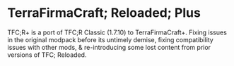# TerraFirmaCraft; Reloaded; Plus
TFC;R+ is a port of TFC;R Classic (1.7.10) to TerraFirmaCraft+. Fixing issues in the original modpack before its untimely demise, fixing compatibility issues with other mods, & re-introducing some lost content from prior versions of TFC; Reloaded.

